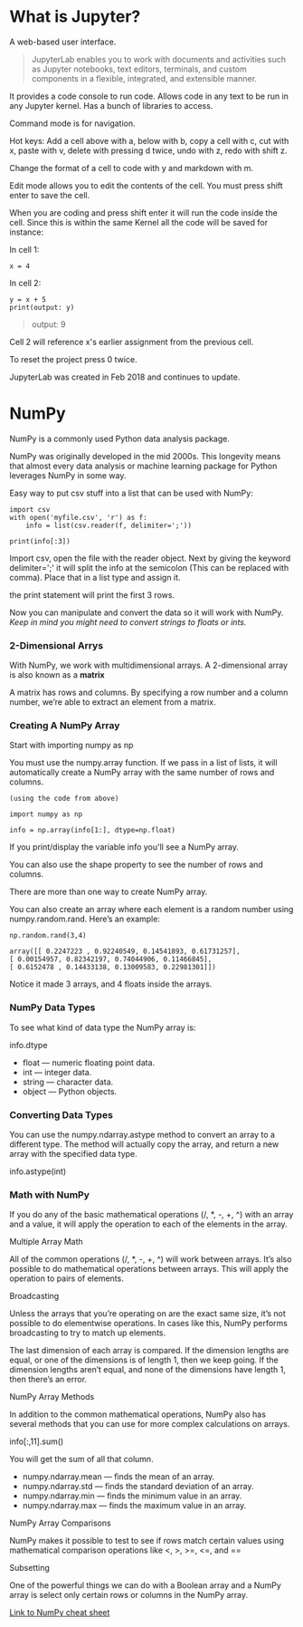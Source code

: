 # What is Jupyter?

A web-based user interface.

> JupyterLab enables you to work with documents and activities such as Jupyter notebooks, text editors, terminals, and custom components in a flexible, integrated, and extensible manner.

It provides a code console to run code. Allows code in any text to be run in any Jupyter kernel. Has a bunch of libraries to access. 

Command mode is for navigation. 

Hot keys:
Add a cell above with a, below with b, copy a cell with c, cut with x, paste with v, delete with pressing d twice, undo with z, redo with shift z.

Change the format of a cell to code with y and markdown with m.

Edit mode allows you to edit the contents of the cell. You must press shift enter to save the cell.

When you are coding and press shift enter it will run the code inside the cell. Since this is within the same Kernel all the code will be saved for instance:

In cell 1:
```
x = 4
```

In cell 2:
```
y = x + 5
print(output: y)
```

> output: 9

Cell 2 will reference x's earlier assignment from the previous cell.

To reset the project press 0 twice.

JupyterLab was created in Feb 2018 and continues to update.

# NumPy

NumPy is a commonly used Python data analysis package.

NumPy was originally developed in the mid 2000s. This longevity means that almost every data analysis or machine learning package for Python leverages NumPy in some way.

Easy way to put csv stuff into a list that can be used with NumPy:

```
import csv
with open('myfile.csv', 'r') as f:
    info = list(csv.reader(f, delimiter=';'))

print(info[:3])
```

Import csv, open the file with the reader object. Next by giving the keyword delimiter=';' it will split the info at the semicolon (This can be replaced with comma). Place that in a list type and assign it.

the print statement will print the first 3 rows.

Now you can manipulate and convert the data so it will work with NumPy. *Keep in mind you might need to convert strings to floats or ints.*

### 2-Dimensional Arrys

With NumPy, we work with multidimensional arrays. A 2-dimensional array is also known as a **matrix**

A matrix has rows and columns. By specifying a row number and a column number, we’re able to extract an element from a matrix.

### Creating A NumPy Array

Start with importing numpy as np

You must use the numpy.array function. If we pass in a list of lists, it will automatically create a NumPy array with the same number of rows and columns.

```
(using the code from above)

import numpy as np

info = np.array(info[1:], dtype=np.float)

```

If you print/display the variable info you'll see a NumPy array.

You can also use the shape property to see the number of rows and columns.

There are more than one way to create NumPy array.

You can also create an array where each element is a random number using numpy.random.rand. Here’s an example:

```
np.random.rand(3,4)

array([[ 0.2247223 , 0.92240549, 0.14541893, 0.61731257],
[ 0.00154957, 0.82342197, 0.74044906, 0.11466845],
[ 0.6152478 , 0.14433138, 0.13009583, 0.22981301]])
```

Notice it made 3 arrays, and 4 floats inside the arrays.

### NumPy Data Types

To see what kind of data type the NumPy array is: 

info.dtype

- float — numeric floating point data.
- int — integer data.
- string — character data.
- object — Python objects.

### Converting Data Types

You can use the numpy.ndarray.astype method to convert an array to a different type. The method will actually copy the array, and return a new array with the specified data type. 

info.astype(int)

### Math with NumPy

If you do any of the basic mathematical operations (/, *, -, +, ^) with an array and a value, it will apply the operation to each of the elements in the array.

Multiple Array Math

All of the common operations (/, *, -, +, ^) will work between arrays. It’s also possible to do mathematical operations between arrays. This will apply the operation to pairs of elements.

Broadcasting

Unless the arrays that you’re operating on are the exact same size, it’s not possible to do elementwise operations. In cases like this, NumPy performs broadcasting to try to match up elements. 

The last dimension of each array is compared. If the dimension lengths are equal, or one of the dimensions is of length 1, then we keep going. If the dimension lengths aren’t equal, and none of the dimensions have length 1, then there’s an error.

NumPy Array Methods

In addition to the common mathematical operations, NumPy also has several methods that you can use for more complex calculations on arrays.

info[:,11].sum()

You will get the sum of all that column.

- numpy.ndarray.mean — finds the mean of an array.
- numpy.ndarray.std — finds the standard deviation of an array.
- numpy.ndarray.min — finds the minimum value in an array.
- numpy.ndarray.max — finds the maximum value in an array.

NumPy Array Comparisons

NumPy makes it possible to test to see if rows match certain values using mathematical comparison operations like <, >, >=, <=, and ==

Subsetting

One of the powerful things we can do with a Boolean array and a NumPy array is select only certain rows or columns in the NumPy array.

[Link to NumPy cheat sheet](https://s3.amazonaws.com/dq-blog-files/numpy-cheat-sheet.pdf)

